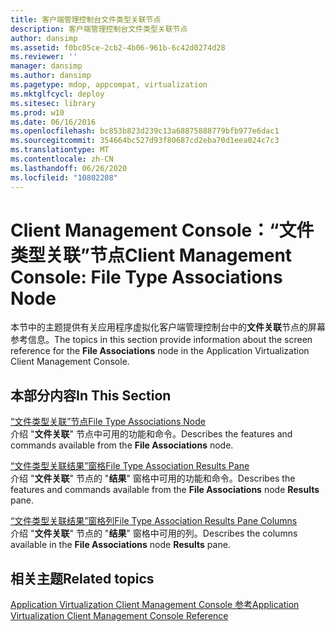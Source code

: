 ```yaml
---
title: 客户端管理控制台文件类型关联节点
description: 客户端管理控制台文件类型关联节点
author: dansimp
ms.assetid: f0bc05ce-2cb2-4b06-961b-6c42d0274d28
ms.reviewer: ''
manager: dansimp
ms.author: dansimp
ms.pagetype: mdop, appcompat, virtualization
ms.mktglfcycl: deploy
ms.sitesec: library
ms.prod: w10
ms.date: 06/16/2016
ms.openlocfilehash: bc853b823d239c13a68875888779bfb977e6dac1
ms.sourcegitcommit: 354664bc527d93f80687cd2eba70d1eea024c7c3
ms.translationtype: MT
ms.contentlocale: zh-CN
ms.lasthandoff: 06/26/2020
ms.locfileid: "10802208"
---
```

# <span data-ttu-id="f03cf-103">Client Management Console：“文件类型关联”节点</span><span class="sxs-lookup"><span data-stu-id="f03cf-103">Client Management Console: File Type Associations Node</span></span>


<span data-ttu-id="f03cf-104">本节中的主题提供有关应用程序虚拟化客户端管理控制台中的**文件关联**节点的屏幕参考信息。</span><span class="sxs-lookup"><span data-stu-id="f03cf-104">The topics in this section provide information about the screen reference for the **File Associations** node in the Application Virtualization Client Management Console.</span></span>

## <span data-ttu-id="f03cf-105">本部分内容</span><span class="sxs-lookup"><span data-stu-id="f03cf-105">In This Section</span></span>


<a href="" id="file-type-associations-node"></a>[<span data-ttu-id="f03cf-106">“文件类型关联”节点</span><span class="sxs-lookup"><span data-stu-id="f03cf-106">File Type Associations Node</span></span>](file-type-associations-node-client.md)  
<span data-ttu-id="f03cf-107">介绍 "**文件关联**" 节点中可用的功能和命令。</span><span class="sxs-lookup"><span data-stu-id="f03cf-107">Describes the features and commands available from the **File Associations** node.</span></span>

<a href="" id="file-type-association-results-pane"></a>[<span data-ttu-id="f03cf-108">“文件类型关联结果”窗格</span><span class="sxs-lookup"><span data-stu-id="f03cf-108">File Type Association Results Pane</span></span>](file-type-association-results-pane.md)  
<span data-ttu-id="f03cf-109">介绍 "**文件关联**" 节点的 "**结果**" 窗格中可用的功能和命令。</span><span class="sxs-lookup"><span data-stu-id="f03cf-109">Describes the features and commands available from the **File Associations** node **Results** pane.</span></span>

<a href="" id="file-type-association-results-pane-columns"></a>[<span data-ttu-id="f03cf-110">“文件类型关联结果”窗格列</span><span class="sxs-lookup"><span data-stu-id="f03cf-110">File Type Association Results Pane Columns</span></span>](file-type-association-results-pane-columns.md)  
<span data-ttu-id="f03cf-111">介绍 "**文件关联**" 节点的 "**结果**" 窗格中可用的列。</span><span class="sxs-lookup"><span data-stu-id="f03cf-111">Describes the columns available in the **File Associations** node **Results** pane.</span></span>

## <span data-ttu-id="f03cf-112">相关主题</span><span class="sxs-lookup"><span data-stu-id="f03cf-112">Related topics</span></span>


[<span data-ttu-id="f03cf-113">Application Virtualization Client Management Console 参考</span><span class="sxs-lookup"><span data-stu-id="f03cf-113">Application Virtualization Client Management Console Reference</span></span>](application-virtualization-client-management-console-reference.md)

 

 





